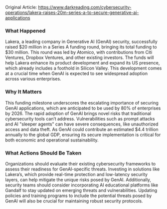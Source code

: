 Original Article: https://www.darkreading.com/cybersecurity-operations/lakera-raises-20m-series-a-to-secure-generative-ai-applications

### What Happened
Lakera, a leading company in Generative AI (GenAI) security, successfully raised $20 million in a Series A funding round, bringing its total funding to $30 million. This round was led by Atomico, with contributions from Citi Ventures, Dropbox Ventures, and other existing investors. The funds will help Lakera enhance its product development and expand its US presence, which already includes a foothold in Silicon Valley. This development comes at a crucial time when GenAI is expected to see widespread adoption across various enterprises.

### Why It Matters
This funding milestone underscores the escalating importance of securing GenAI applications, which are anticipated to be used by 80% of enterprises by 2026. The rapid adoption of GenAI brings novel risks that traditional cybersecurity tools can’t address. Vulnerabilities such as prompt attacks and AI "sleeper agents" can have severe consequences, like unauthorized access and data theft. As GenAI could contribute an estimated $4.4 trillion annually to the global GDP, ensuring its secure implementation is critical for both economic and operational sustainability.

### What Actions Should Be Taken
Organizations should evaluate their existing cybersecurity frameworks to assess their readiness for GenAI-specific threats. Investing in solutions like Lakera’s, which provide real-time protection and low-latency security layers, can help mitigate the unique risks posed by GenAI. Additionally, security teams should consider incorporating AI educational platforms like Gandalf to stay updated on emerging threats and vulnerabilities. Updating policies and training programs to include the potential threats posed by GenAI will also be crucial for maintaining robust security protocols.